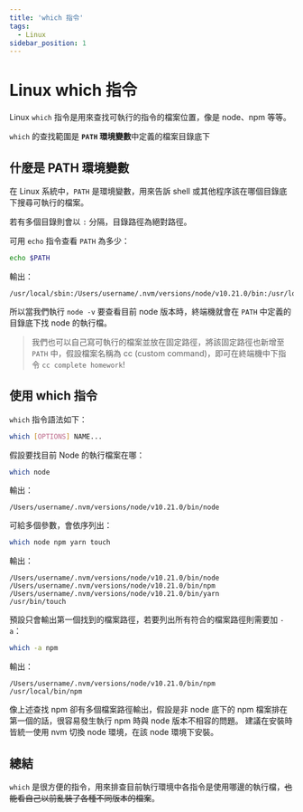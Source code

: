```yaml
---
title: 'which 指令'
tags:
  - Linux
sidebar_position: 1
---
```


# Linux which 指令

Linux `which` 指令是用來查找可執行的指令的檔案位置，像是 node、npm 等等。

`which` 的查找範圍是 **`PATH` 環境變數**中定義的檔案目錄底下

## 什麼是 PATH 環境變數

在 Linux 系統中，`PATH` 是環境變數，用來告訴 shell 或其他程序該在哪個目錄底下搜尋可執行的檔案。

若有多個目錄則會以 `:` 分隔，目錄路徑為絕對路徑。

可用 `echo` 指令查看 `PATH` 為多少：
```bash
echo $PATH
```

輸出：
```
/usr/local/sbin:/Users/username/.nvm/versions/node/v10.21.0/bin:/usr/local/bin:/usr/sbin:/usr/bin:/sbin:/bin
```

所以當我們執行 `node -v` 要查看目前 node 版本時，終端機就會在 `PATH` 中定義的目錄底下找 node 的執行檔。

> 我們也可以自己寫可執行的檔案並放在固定路徑，將該固定路徑也新增至 `PATH` 中，假設檔案名稱為 cc (custom command)，即可在終端機中下指令 `cc complete homework`!

## 使用 which 指令
`which` 指令語法如下：
```bash
which [OPTIONS] NAME...
```

假設要找目前 Node 的執行檔案在哪：
```bash
which node
```
輸出：
```
/Users/username/.nvm/versions/node/v10.21.0/bin/node
```

可給多個參數，會依序列出：
```bash
which node npm yarn touch
```
輸出：
```
/Users/username/.nvm/versions/node/v10.21.0/bin/node
/Users/username/.nvm/versions/node/v10.21.0/bin/npm
/Users/username/.nvm/versions/node/v10.21.0/bin/yarn
/usr/bin/touch
```

預設只會輸出第一個找到的檔案路徑，若要列出所有符合的檔案路徑則需要加 `-a`：
```bash
which -a npm
```
輸出：
```
/Users/username/.nvm/versions/node/v10.21.0/bin/npm
/usr/local/bin/npm
```

像上述查找 npm 卻有多個檔案路徑輸出，假設是非 node 底下的 npm 檔案排在第一個的話，很容易發生執行 npm 時與 node 版本不相容的問題。
建議在安裝時皆統一使用 nvm 切換 node 環境，在該 node 環境下安裝。

## 總結

`which` 是很方便的指令，用來排查目前執行環境中各指令是使用哪邊的執行檔，~~也能看自己以前亂裝了各種不同版本的檔案~~。